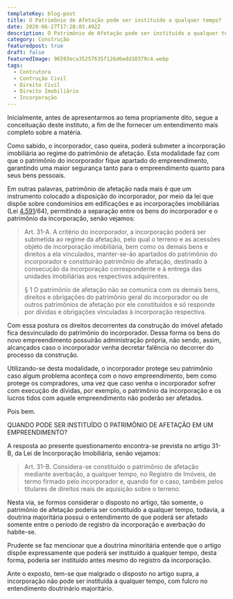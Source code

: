 ```yaml
---
templateKey: blog-post
title: O Patrimônio de Afetação pode ser instituído a qualquer tempo?
date: 2020-06-27T17:28:03.492Z
description: O Patrimônio de Afetação pode ser instituído a qualquer tempo?
category: Construção
featuredpost: true
draft: false
featuredImage: 96593eca35257635f126d6edd10379c4.webp
tags:
  - Contrutora
  - Contrução Civil
  - Direito Civil
  - Direito Imobiliário
  - Incorporação
---
```

Inicialmente, antes de apresentarmos ao tema propriamente dito, segue a conceituação deste instituto, a fim de lhe fornecer um entendimento mais completo sobre a matéria.

Como sabido, o incorporador, caso queira, poderá submeter a incorporação imobiliária ao regime do patrimônio de afetação. Esta modalidade faz com que o patrimônio do incorporador fique apartado do empreendimento, garantindo uma maior segurança tanto para o empreendimento quanto para seus bens pessoais.

Em outras palavras, patrimônio de afetação nada mais é que um instrumento colocado a disposição do incorporador, por meio da lei que dispõe sobre condomínios em edificações e as incorporações imobiliárias (Lei [4.591](https://www.jusbrasil.com.br/legislacao/104078/lei-do-condom%C3%ADnio-lei-4591-64 "Lei nº 4.591, de 16 de dezembro de 1964.")/64), permitindo a separação entre os bens do incorporador e o patrimônio da incorporação, senão vejamos:



> Art. 31-A. A critério do incorporador, a incorporação poderá ser submetida ao regime da afetação, pelo qual o terreno e as acessões objeto de incorporação imobiliária, bem como os demais bens e direitos a ela vinculados, manter-se-ão apartados do patrimônio do incorporador e constituirão patrimônio de afetação, destinado à consecução da incorporação correspondente e à entrega das unidades imobiliárias aos respectivos adquirentes.
>
> § 1 O patrimônio de afetação não se comunica com os demais bens, direitos e obrigações do patrimônio geral do incorporador ou de outros patrimônios de afetação por ele constituídos e só responde por dívidas e obrigações vinculadas à incorporação respectiva.



Com essa postura os direitos decorrentes da construção do imóvel afetado fica desvinculado do patrimônio do incorporador. Dessa forma os bens do novo empreendimento possuirão administração própria, não sendo, assim, alcançados caso o incorporador venha decretar falência no decorrer do processo da construção.

Utilizando-se desta modalidade, o incorporador protege seu patrimônio caso algum problema aconteça com o novo empreendimento, bem como protege os compradores, uma vez que caso venha o incorporador sofrer com execução de dívidas, por exemplo, o patrimônio da incorporação e os lucros tidos com aquele empreendimento não poderão ser afetados.

Pois bem.

QUANDO PODE SER INSTITUÍDO O PATRIMÔNIO DE AFETAÇÃO EM UM EMPREENDIMENTO?

A resposta ao presente questionamento encontra-se prevista no artigo 31-B, da Lei de Incorporação Imobiliária, senão vejamos:

> Art. 31-B. Considera-se constituído o patrimônio de afetação mediante averbação, a qualquer tempo, no Registro de Imóveis, de termo firmado pelo incorporador e, quando for o caso, também pelos titulares de direitos reais de aquisição sobre o terreno.

Nesta via, se formos considerar o disposto no artigo, tão somente, o patrimônio de afetação poderia ser constituído a qualquer tempo, todavia, a doutrina majoritária possui o entendimento de que poderá ser afetado somente entre o período de registro da incorporação e averbação do habite-se.

Prudente se faz mencionar que a doutrina minoritária entende que o artigo dispõe expressamente que poderá ser instituído a qualquer tempo, desta forma, poderia ser instituído antes mesmo do registro da incorporação.

Ante o exposto, tem-se que malgrado o disposto no artigo supra, a incorporação não pode ser instituída a qualquer tempo, com fulcro no entendimento doutrinário majoritário.